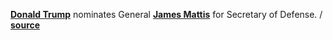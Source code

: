 **[Donald Trump](https://en.wikipedia.org/wiki/Donald_Trump
"Wiki Donald Trump")** nominates General **[James Mattis](https://en.wikipedia.org/wiki/James_Mattis "Wiki James Mattis")** for Secretary of Defense.
/ **[source](https://www.washingtonpost.com/world/national-security/trump-has-chosen-retired-marine-gen-james-mattis-for-secretary-of-defense/2016/12/01/6c6b3b74-aff9-11e6-be1c-8cec35b1ad25_story.html)**
